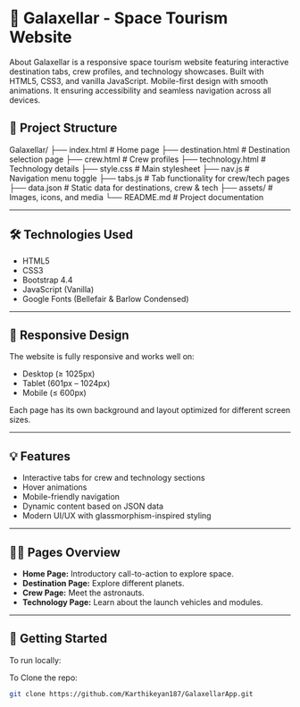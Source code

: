 # 🚀 Galaxellar - Space Tourism Website

About
Galaxellar is a responsive space tourism website featuring interactive destination tabs, crew profiles, and technology showcases. Built with HTML5, CSS3, and vanilla JavaScript. Mobile-first design with smooth animations. It ensuring accessibility and seamless navigation across all devices.

## 📁 Project Structure

Galaxellar/
├── index.html # Home page
├── destination.html # Destination selection page
├── crew.html # Crew profiles
├── technology.html # Technology details
├── style.css # Main stylesheet
├── nav.js # Navigation menu toggle
├── tabs.js # Tab functionality for crew/tech pages
├── data.json # Static data for destinations, crew & tech
├── assets/ # Images, icons, and media
└── README.md # Project documentation


---

## 🛠️ Technologies Used

- HTML5
- CSS3
- Bootstrap 4.4
- JavaScript (Vanilla)
- Google Fonts (Bellefair & Barlow Condensed)

---

## 📱 Responsive Design

The website is fully responsive and works well on:

- Desktop (≥ 1025px)
- Tablet (601px – 1024px)
- Mobile (≤ 600px)

Each page has its own background and layout optimized for different screen sizes.

---

## 💡 Features

- Interactive tabs for crew and technology sections
- Hover animations
- Mobile-friendly navigation
- Dynamic content based on JSON data
- Modern UI/UX with glassmorphism-inspired styling

---

## 🧑‍🚀 Pages Overview

- **Home Page:** Introductory call-to-action to explore space.
- **Destination Page:** Explore different planets.
- **Crew Page:** Meet the astronauts.
- **Technology Page:** Learn about the launch vehicles and modules.

---

## 🚀 Getting Started

To run locally:

To Clone the repo:
   ```bash
   git clone https://github.com/Karthikeyan187/GalaxellarApp.git
